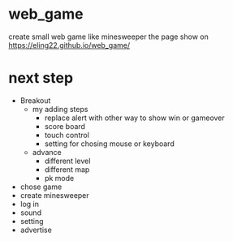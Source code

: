 # web_game
create small web game like minesweeper
the page show on https://eling22.github.io/web_game/
# next step
* Breakout
  * my adding steps
    * replace alert with other way to show win or gameover 
    * score board
    * touch control
    * setting for chosing mouse or keyboard
  * advance
    * different level 
    * different map
    * pk mode
* chose game
* create minesweeper
* log in
* sound
* setting
* advertise
